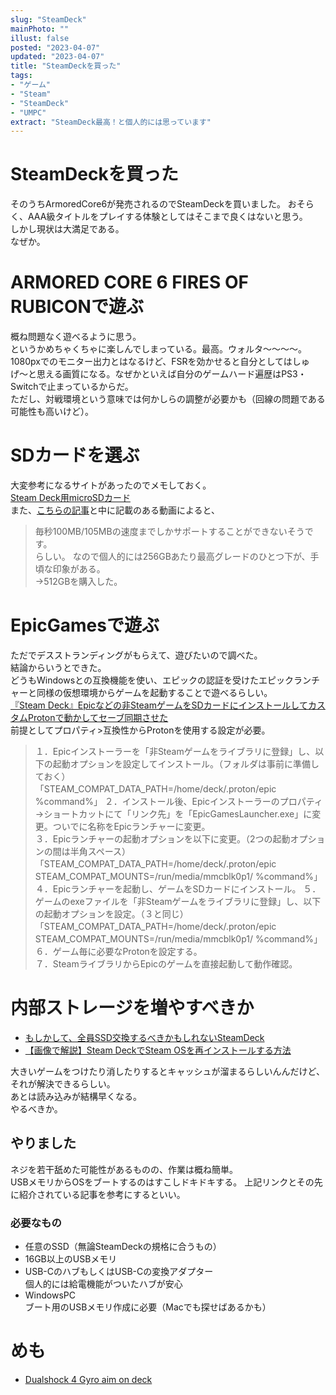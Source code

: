 ```yaml
---
slug: "SteamDeck"
mainPhoto: ""
illust: false
posted: "2023-04-07"
updated: "2023-04-07"
title: "SteamDeckを買った"
tags: 
- "ゲーム"
- "Steam"
- "SteamDeck"
- "UMPC"
extract: "SteamDeck最高！と個人的には思っています"
---
```

# SteamDeckを買った
そのうちArmoredCore6が発売されるのでSteamDeckを買いました。
おそらく、AAA級タイトルをプレイする体験としてはそこまで良くはないと思う。  
しかし現状は大満足である。  
なぜか。

# ARMORED CORE 6 FIRES OF RUBICONで遊ぶ
概ね問題なく遊べるように思う。  
というかめちゃくちゃに楽しんでしまっている。最高。ウォルタ〜〜〜〜。  
1080pxでのモニター出力とはなるけど、FSRを効かせると自分としてはしゅげ〜と思える画質になる。なぜかといえば自分のゲームハード遍歴はPS3・Switchで止まっているからだ。  
ただし、対戦環境という意味では何かしらの調整が必要かも（回線の問題である可能性も高いけど）。

# SDカードを選ぶ
大変参考になるサイトがあったのでメモしておく。  
[Steam Deck用microSDカード](https://sddb.games/microsd)  
また、[こちらの記事](https://retro-gamer.jp/?p=23426)と中に記載のある動画によると、  
> 毎秒100MB/105MBの速度までしかサポートすることができないそうです。  
らしい。
なので個人的には256GBあたり最高グレードのひとつ下が、手頃な印象がある。  
→512GBを購入した。

# EpicGamesで遊ぶ
ただでデスストランディングがもらえて、遊びたいので調べた。  
結論からいうとできた。  
どうもWindowsとの互換機能を使い、エピックの認証を受けたエピックランチャーと同様の仮想環境からゲームを起動することで遊べるらしい。  
[『Steam Deck』Epicなどの非SteamゲームをSDカードにインストールしてカスタムProtonで動かしてセーブ同期させた](http://hal51.click/game/steamdeck_epic)  
前提としてプロパティ>互換性からProtonを使用する設定が必要。
>１．Epicインストーラーを「非Steamゲームをライブラリに登録」し、以下の起動オプションを設定してインストール。（フォルダは事前に準備しておく）  
>「STEAM_COMPAT_DATA_PATH=/home/deck/.proton/epic %command%」
>２．インストール後、Epicインストーラーのプロパティ→ショートカットにて「リンク先」を「EpicGamesLauncher.exe」に変更。ついでに名称をEpicランチャーに変更。  
>３．Epicランチャーの起動オプションを以下に変更。（2つの起動オプションの間は半角スペース）「STEAM_COMPAT_DATA_PATH=/home/deck/.proton/epic STEAM_COMPAT_MOUNTS=/run/media/mmcblk0p1/ %command%」  
>４．Epicランチャーを起動し、ゲームをSDカードにインストール。
>５．ゲームのexeファイルを「非Steamゲームをライブラリに登録」し、以下の起動オプションを設定。（３と同じ）「STEAM_COMPAT_DATA_PATH=/home/deck/.proton/epic STEAM_COMPAT_MOUNTS=/run/media/mmcblk0p1/ %command%」  
>６．ゲーム毎に必要なProtonを設定する。  
>７．SteamライブラリからEpicのゲームを直接起動して動作確認。

# 内部ストレージを増やすべきか
- [もしかして、全員SSD交換するべきかもしれないSteamDeck](https://yoshives.com/steamdeck-ssd-upgrade/)
- [【画像で解説】Steam DeckでSteam OSを再インストールする方法](https://time-gadget.com/2023/06/05/%E3%80%90%E7%94%BB%E5%83%8F%E3%81%A7%E8%A7%A3%E8%AA%AC%E3%80%91steam-deck%E3%81%A7steam-os%E3%82%92%E5%86%8D%E3%82%A4%E3%83%B3%E3%82%B9%E3%83%88%E3%83%BC%E3%83%AB%E3%81%99%E3%82%8B%E6%96%B9%E6%B3%95/)  

大きいゲームをつけたり消したりするとキャッシュが溜まるらしいんんだけど、それが解決できるらしい。  
あとは読み込みが結構早くなる。  
やるべきか。

## やりました
ネジを若干舐めた可能性があるものの、作業は概ね簡単。  
USBメモリからOSをブートするのはすこしドキドキする。
上記リンクとその先に紹介されている記事を参考にするといい。
### 必要なもの
- 任意のSSD（無論SteamDeckの規格に合うもの）
- 16GB以上のUSBメモリ
- USB-CのハブもしくはUSB-Cの変換アダプター  
  個人的には給電機能がついたハブが安心
- WindowsPC  
  ブート用のUSBメモリ作成に必要（Macでも探せばあるかも）


# めも
- [Dualshock 4 Gyro aim on deck](https://www.reddit.com/r/SteamDeck/comments/118yhg4/dualshock_4_gyro_aim_on_deck/)
